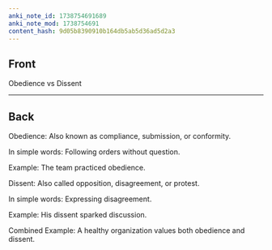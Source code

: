 ```yaml
---
anki_note_id: 1738754691689
anki_note_mod: 1738754691
content_hash: 9d05b8390910b164db5ab5d36ad5d2a3
---
```


## Front

Obedience vs Dissent

<hr/>

## Back

Obedience: Also known as compliance, submission, or conformity.  
  
In simple words: Following orders without question.  
  
Example: The team practiced obedience.  
  
Dissent: Also called opposition, disagreement, or protest.  
  
In simple words: Expressing disagreement.  
  
Example: His dissent sparked discussion.  
  
Combined Example: A healthy organization values both obedience and dissent.